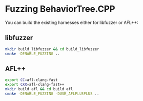 # Fuzzing BehaviorTree.CPP

You can build the existing harnesses either for libfuzzer or AFL++:

## libfuzzer

```bash
mkdir build_libfuzzer && cd build_libfuzzer
cmake -DENABLE_FUZZING ..
```

## AFL++

```bash
export CC=afl-clang-fast
export CXX=afl-clang-fast++
mkdir build_afl && cd build_afl
cmake -DENABLE_FUZZING -DUSE_AFLPLUSPLUS ..
```
